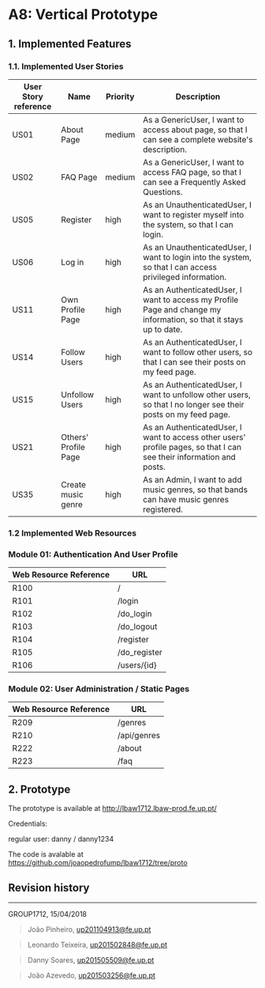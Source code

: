 # A8: Vertical Prototype


## 1. Implemented Features

### 1.1. Implemented User Stories


|   User Story reference    |   Name    |   Priority    |   Description     |
|---------------------------|-----------|---------------|-------------------|
|   US01    |   About Page  |   medium  |   As a GenericUser, I want to access about page, so that I can see a complete website's description.|
|   US02    |   FAQ Page    |   medium  |   As a GenericUser, I want to access FAQ page, so that I can see a Frequently Asked Questions.|
|   US05    |   Register    |   high    |   As an UnauthenticatedUser, I want to register myself into the system, so that I can login.|
|   US06    |   Log in      |   high    |   As an UnauthenticatedUser, I want to login into the system, so that I can access privileged information.|
|US11      |Own Profile Page|high|As an AuthenticatedUser, I want to access my Profile Page and change my information, so that it stays up to date.|
|US14      |Follow Users|high|As an AuthenticatedUser, I want to follow other users, so that I can see their posts on my feed page.|
|US15      |Unfollow Users|high|As an AuthenticatedUser, I want to unfollow other users, so that I no longer see their posts on my feed page.|
|US21     |Others' Profile Page|high|As an AuthenticatedUser, I want to access other users' profile pages, so that I can see their information and posts.|
|US35      |Create music genre|high|As an Admin, I want to add music genres, so that bands can have music genres registered.|


### 1.2 Implemented Web Resources


### Module 01: Authentication And User Profile 

|   Web Resource Reference   |   URL     |
|----------------------------|-----------|
|       R100                 |    /      |
|       R101                 |  /login   |
|       R102                 |  /do_login   |
|       R103                 |  /do_logout   |
|       R104                 | /register |
|       R105                 |  /do_register   |
|       R106                 |  /users/{id}   |


### Module 02: User Administration / Static Pages

|   Web Resource Reference   |   URL     |
|----------------------------|-----------|
|       R209                 |  /genres     |
|       R210                 |  /api/genres     |
|       R222                 |  /about   |
|       R223                 |  /faq     |


## 2. Prototype

The prototype is available at http://lbaw1712.lbaw-prod.fe.up.pt/

Credentials:

regular user: danny / danny1234

The code is avalable at https://github.com/joaopedrofump/lbaw1712/tree/proto


## Revision history

***

GROUP1712, 15/04/2018

> João Pinheiro, up201104913@fe.up.pt

> Leonardo Teixeira, up201502848@fe.up.pt

> Danny Soares, up201505509@fe.up.pt

> João Azevedo, up201503256@fe.up.pt
